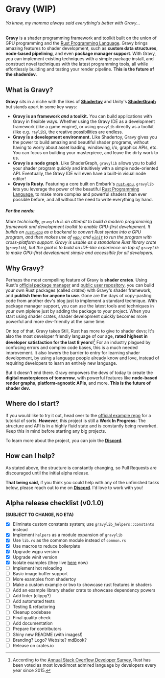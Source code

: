 # Gravy (WIP)

###### _Ya know, my momma always said everything's better with Gravy..._

**Gravy** is a shader programming framework and toolkit built on the union of GPU programming and the [Rust Programming Language](https://www.rust-lang.org/). Gravy brings amazing features to shader development, such as **custom data structures**, **node-based pipelining**, and even **package manager support**. With Gravy, you can implement existing techniques with a simple package install, and construct novel techniques with the latest programming tools, all while effortlessly building and testing your render pipeline. **This is the future of the shaderdev.**

## What is Gravy?

**Gravy** sits in a niche with the likes of [**Shadertoy**](https://www.shadertoy.com/) and Unity's [**ShaderGraph**](https://unity.com/features/shader-graph) but stands apart in some key ways:

- **Gravy is an framework *and* a toolkit.** You can build applications with Gravy in flexible ways. Whether using the Gravy IDE as a development framework (like a game engine), or using `gravylib` directly as a toolkit (like e.g. `raylib`), the creative possibilities are endless.
- **Gravy is a development environment.** Like Shadertoy, Gravy gives you the power to build amazing and beautiful shader programs, without having to worry about asset loading, windowing, i/o, graphics APIs, etc. You can focus on building your masterpiece, and leave the dirty work to us.
- **Gravy is a node graph.** Like ShaderGraph, `gravylib` allows you to build your shader program quickly and intuitively with a simple node-oriented API. Eventually, the Gravy IDE will even have a built-in visual node editor!
- **Gravy is Rusty.** Featuring a core built on Embark's [`rust-gpu`](https://github.com/EmbarkStudios/rust-gpu), `gravylib` lets you leverage the power of the beautiful [Rust Programming Language](https://www.rust-lang.org/), to make more complex and powerful shaders than ever possible before, and all without the need to write everything by hand.

#### *For the nerds:*

*More technically, `gravylib` is an attempt to build a modern programming framework and development toolkit to enable GPU-first development. It builds on [`rust-gpu`](https://github.com/EmbarkStudios/rust-gpu) as a backend to convert Rust syntax into a GPU program, and then makes use of [`wgpu`](https://github.com/gfx-rs/wgpu) and [`winit`](https://github.com/rust-windowing/winit) to run the program with cross-platform support. Gravy is usable as a standalone Rust library crate (`gravylib`), but the goal is to build an IDE-like experience on top of `gravylib` to make GPU-first development simple and accessible for all developers.*

## Why Gravy?

Perhaps the most compelling feature of Gravy is **shader crates**. Using Rust's [official package manager](https://github.com/rust-lang/cargo) and [public user repository](https://crates.io/), you can build your own Rust packages (called *crates*) with Gravy's shader framework, and **publish them for anyone to use**. Gone are the days of copy-pasting code from another dev's blog just to implement a standard technique. With package manager support, you can use the latest tools and techniques in your own piplene just by adding the package to your project. When you start using shader crates, shader development quickly becomes more powerful and more dev-friendly at the same time.

On top of that, Gravy takes Still, Rust has more to give to shader devs; It's also the most developer friendly language of our age, **rated highest in developer satisfaction for the last 8 years!**[^1] For an industry plagued by confusing errors and complex code bases, this is a much needed improvement. It also lowers the barrier to entry for learning shader development, by using a language people already know and love, instead of requiring developers to learn an entirely new language.

But it doesn't end there. Gravy empowers the devs of today to create the **digital masterpieces of tomorrow**, with powerful features like **node-based render graphs**, **platform-agnostic APIs**, and more. **This is the future of shader dev.**

## Where do I start?

If you would like to try it out, head over to the [official example repo](https://github.com/thedocruby/gravylib_examples) for a tutorial of sorts.
**_However_**, this project is still a **Work In Progress**: The structure and API is in a highly fluid state and is constantly being reworked. Keep this in mind before starting any big projects.

To learn more about the project, you can join the [**Discord**](https://discord.gg/7cBw5KHe6q).

## How can I help?

As stated above, the structure is constantly changing, so Pull Requests are discouraged until the initial alpha release.

**That being said,** if you think you could help with any of the unfinished tasks below, please reach out to me on [**Discord**](https://discord.gg/7cBw5KHe6q). I'd love to work with you!

## Alpha release checklist (v0.1.0)
**(SUBJECT TO CHANGE, NO ETA)**

- [x] Eliminate custom constants system; use `gravylib_helpers::Constants` instead
- [x] Implement `helpers` as a module expansion of `gravylib`
- [x] Use `lib.rs` as the common module instead of `common.rs`
- [x] Use macros to reduce boilerplate
- [x] Upgrade wgpu version 
- [x] Upgrade winit version
- [x] Isolate examples (they live [here](https://github.com/thedocruby/gravylib_examples) now)
- [ ] Implement hot reloading
- [ ] Basic image buffer support
- [ ] More examples from shadertoy
- [ ] Make a custom example or two to showcase rust features in shaders
- [ ] Add an example library shader crate to showcase dependency powers
- [ ] Add linter (clippy?)
- [ ] Add automated tests
- [ ] Testing & refactoring
- [ ] Cleanup codebase
- [ ] Final quality check
- [ ] Add documentation
- [ ] Prepare for contributors
- [ ] Shiny new README (with images!)
- [ ] Branding? Logo? Website? mdBook?
- [ ] Release on crates.io

[^1]: According to the [Annual Stack Overflow Developer Survey](https://survey.stackoverflow.co/), Rust has been voted as most loved/most admired language by developers every year since 2015.
